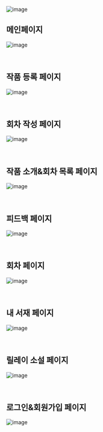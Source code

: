 ![image](https://github.com/silofn523/geulmaru-BackEnd/assets/133765171/6ea97a19-0f51-455c-88b6-ef7a58ecc629)
<br>

<h2>메인페이지</h2>

![image](https://github.com/silofn523/geulmaru-BackEnd/assets/133765171/2df77f31-afe0-4a20-a40a-a57ac7ac1e84)

<br>

<h2>작품 등록 페이지</h2>

![image](https://github.com/silofn523/geulmaru-BackEnd/assets/133765171/ad862579-dc1b-4f46-8e1b-a53aeca65441)

<br>

<h2>회차 작성 페이지</h2>

![image](https://github.com/silofn523/geulmaru-BackEnd/assets/133765171/c58e1c21-3b9e-4596-b265-8b0325eb6794)

<br>

<h2>작품 소개&회차 목록 페이지</h2>

![image](https://github.com/silofn523/geulmaru-BackEnd/assets/133765171/b838453c-5747-4dde-bd80-d867ce56b0d5)

<br>

<h2>피드백 페이지</h2>

![image](https://github.com/silofn523/geulmaru-BackEnd/assets/133765171/1f3d0c7f-d22f-49b0-b56e-7601374a0fc6)

<br>

<h2>회차 페이지</h2>

![image](https://github.com/silofn523/geulmaru-BackEnd/assets/133765171/a01882e9-4ae3-4767-9958-1457f44389f1)

<br>

<h2>내 서재 페이지</h2>

![image](https://github.com/silofn523/geulmaru-BackEnd/assets/133765171/cf030683-4be3-4680-9845-9fe6f4ef3191)

<br>

<h2>릴레이 소설 페이지</h2>

![image](https://github.com/silofn523/geulmaru-BackEnd/assets/133765171/d53333aa-5f5e-4af8-b278-062e6039de76)

<br>

<h2>로그인&회원가입 페이지</h2>

![image](https://github.com/silofn523/geulmaru-BackEnd/assets/133765171/15371db8-600f-430d-b106-de50b67550cf)








